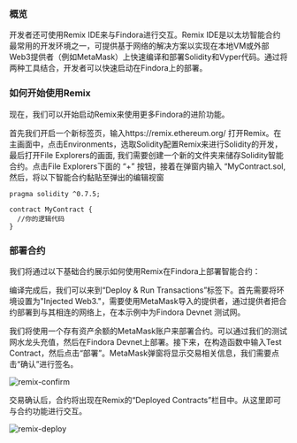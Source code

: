 ### 概览
开发者还可使用Remix IDE来与Findora进行交互。Remix IDE是以太坊智能合约最常用的开发环境之一，可提供基于网络的解决方案以实现在本地VM或外部Web3提供者（例如MetaMask）上快速编译和部署Solidity和Vyper代码。通过将两种工具结合，开发者可以快速启动在Findora上的部署。
### 如何开始使用Remix
现在，我们可以开始启动Remix来使用更多Findora的进阶功能。

首先我们开启一个新标签页，输入https://remix.ethereum.org/ 打开Remix。在主画面中，点击Environments，选取Solidity配置Remix来进行Solidity的开发，最后打开File Explorers的画面, 我们需要创建一个新的文件夹来储存Solidity智能合约。点击File Explorers下面的 “+” 按钮，接着在弹窗内输入 “MyContract.sol, 然后，将以下智能合约黏贴至弹出的编辑视窗
```
pragma solidity ^0.7.5;

contract MyContract {
  //你的逻辑代码
}
```

### 部署合约
我们将通过以下基础合约展示如何使用Remix在Findora上部署智能合约：

编译完成后，我们可以来到“Deploy & Run Transactions”标签下。首先需要将环境设置为"Injected Web3."，需要使用MetaMask导入的提供者，通过提供者把合约部署到与其相连的网络上，在本示例中为Findora Devnet 测试网。

我们将使用一个存有资产余额的MetaMask账户来部署合约。可以通过我们的测试网水龙头充值，然后在Findora Devnet上部署。接下来，在构造函数中输入Test Contract，然后点击“部署”。MetaMask弹窗将显示交易相关信息，我们需要点击“确认”进行签名。

![remix-confirm](/img/evm/remix-confirm.png)

交易确认后，合约将出现在Remix的“Deployed Contracts”栏目中。从这里即可与合约功能进行交互。

![remix-deploy](/img/evm/remix-deploy.png)
